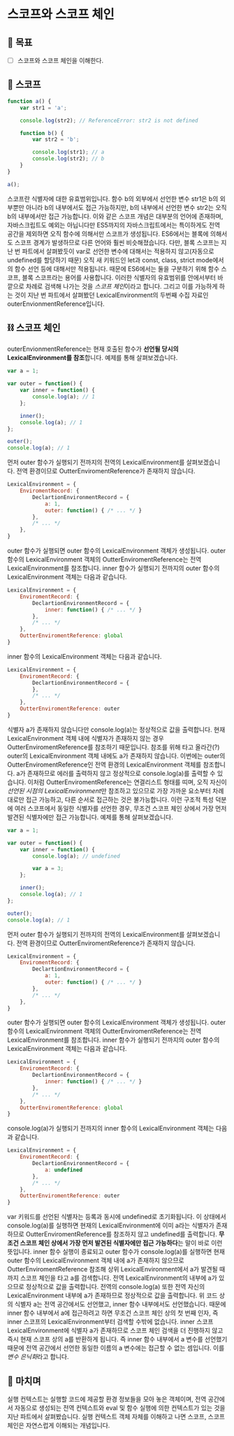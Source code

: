 # 스코프와 스코프 체인

## 🤘 목표

-   [ ] 스코프와 스코프 체인을 이해한다.

####

## 🔗 스코프

```javascript
function a() {
    var str1 = 'a';

    console.log(str2); // ReferenceError: str2 is not defined

    function b() {
        var str2 = 'b';

        console.log(str1); // a
        console.log(str2); // b
    }
}

a();
```

스코프란 식별자에 대한 유효범위입니다. 함수 b의 외부에서 선언한 변수 str1은 b의 외부뿐만 아니라 b의 내부에서도 접근 가능하지만, b의 내부에서 선언한 변수 str2는 오직 b의 내부에서만 접근 가능합니다.
이와 같은 스코프 개념은 대부분의 언어에 존재하며, 자바스크립트도 예외는 아닙니다만 ES5까지의 자바스크립트에서는 특이하게도 전역 공간을 제외하면 오직 함수에 의해서만 스코프가 생성됩니다.
ES6에서는 블록에 의해서도 스코프 경계가 발생하므로 다른 언어와 훨씬 비슷해졌습니다.
다만, 블록 스코프는 지난 번 파트에서 살펴봤듯이 var로 선언한 변수에 대해서는 적용하지 않고(자동으로 undefined를 할당하기 때문)
오직 새 키워드인 let과 const, class, strict mode에서의 함수 선언 등에 대해서만 적용됩니다.
때문에 ES6에서는 둘을 구분하기 위해 함수 스코프, 블록 스코프라는 용어를 사용합니다.
이러한 식별자의 유효범위를 안에서부터 바깥으로 차례로 검색해 나가는 것을 *스코프 체인*이라고 합니다.
그리고 이를 가능하게 하는 것이 지난 번 파트에서 살펴봤던 LexicalEnvironment의 두번째 수집 자료인 outerEnvionmentReference입니다.

####

## ⛓️ 스코프 체인

outerEnvionmentReference는 현재 호출된 함수가 **선언될 당시의 LexicalEnvironment를 참조**합니다.
예제를 통해 살펴보겠습니다.

```javascript
var a = 1;

var outer = function() {
    var inner = function() {
        console.log(a); // 1
    };

    inner();
    console.log(a); // 1
};

outer();
console.log(a); // 1
```

먼저 outer 함수가 실행되기 전까지의 전역의 LexicalEnvironment를 살펴보겠습니다.
전역 환경이므로 OutterEnviromentReference가 존재하지 않습니다.

```javascript
LexicalEnvironment = {
    EnviromentRecord: {
        DeclartionEnvironmentRecord = {
            a: 1,
            outer: function() { /* ... */ }
        },
        /* ... */
    },
}
```

outer 함수가 실행되면 outer 함수의 LexicalEnvironment 객체가 생성됩니다.
outer 함수의 LexicalEnvironment 객체의 OutterEnviromentReference는 전역 LexicalEnvironment를 참조합니다.
inner 함수가 실행되기 전까지의 outer 함수의 LexicalEnvironment 객체는 다음과 같습니다.

```javascript
LexicalEnvironment = {
    EnviromentRecord: {
        DeclartionEnvironmentRecord = {
            inner: function() { /* ... */ }
        },
        /* ... */
    },
    OutterEnviromentReference: global
}
```

inner 함수의 LexicalEnvironment 객체는 다음과 같습니다.

```javascript
LexicalEnvironment = {
    EnviromentRecord: {
        DeclartionEnvironmentRecord = {
        },
        /* ... */
    },
    OutterEnviromentReference: outer
}
```

식별자 a가 존재하지 않습니다만 console.log(a)는 정상적으로 값을 출력합니다.
현재 LexicalEnvironment 객체 내에 식별자가 존재하지 않는 경우 OutterEnviromentReference를 참조하기 때문입니다.
참조를 위해 타고 올라간(?) outer의 LexicalEnvironment 객체 내에도 a가 존재하지 않습니다.
이번에는 outer의 OutterEnviromentReference인 전역 환경의 LexicalEnvironment 객체를 참조합니다.
a가 존재하므로 에러를 출력하지 않고 정상적으로 console.log(a)를 출력할 수 있습니다.
이처럼 OutterEnviromentReference는 연결리스트 형태를 띠며, 오직 자신이 *선언된 시점의 LexicalEnvironment*만 참조하고 있으므로
가장 가까운 요소부터 차례대로만 접근 가능하고, 다른 순서로 접근하는 것은 불가능합니다.
이런 구조적 특성 덕분에 여러 스코프에서 동일한 식별자를 선언한 경우, 무조건 스코프 체인 상에서 가장 먼저 발견된 식별자에만 접근 가능합니다.
예제를 통해 살펴보겠습니다.

```javascript
var a = 1;

var outer = function() {
    var inner = function() {
        console.log(a); // undefined

        var a = 3;
    };

    inner();
    console.log(a); // 1
};

outer();
console.log(a); // 1
```

먼저 outer 함수가 실행되기 전까지의 전역의 LexicalEnvironment를 살펴보겠습니다.
전역 환경이므로 OutterEnviromentReference가 존재하지 않습니다.

```javascript
LexicalEnvironment = {
    EnviromentRecord: {
        DeclartionEnvironmentRecord = {
            a: 1,
            outer: function() { /* ... */ }
        },
        /* ... */
    },
}
```

outer 함수가 실행되면 outer 함수의 LexicalEnvironment 객체가 생성됩니다.
outer 함수의 LexicalEnvironment 객체의 OutterEnviromentReference는 전역 LexicalEnvironment를 참조합니다.
inner 함수가 실행되기 전까지의 outer 함수의 LexicalEnvironment 객체는 다음과 같습니다.

```javascript
LexicalEnvironment = {
    EnviromentRecord: {
        DeclartionEnvironmentRecord = {
            inner: function() { /* ... */ }
        },
        /* ... */
    },
    OutterEnviromentReference: global
}
```

console.log(a)가 실행되기 전까지의 inner 함수의 LexicalEnvironment 객체는 다음과 같습니다.

```javascript
LexicalEnvironment = {
    EnviromentRecord: {
        DeclartionEnvironmentRecord = {
            a: undefined
        },
        /* ... */
    },
    OutterEnviromentReference: outer
}
```

var 키워드를 선언된 식별자는 등록과 동시에 undefined로 초기화됩니다.
이 상태에서 console.log(a)를 실행하면 현재의 LexicalEnvironment에 이미 a라는 식별자가 존재하므로 OutterEnviromentReference를 참조하지 않고 undefined를 출력합니다.
**무조건 스코프 체인 상에서 가장 먼저 발견된 식별자에만 접근 가능하다**는 말이 바로 이런 뜻입니다.
inner 함수 실행이 종료되고 outer 함수가 console.log(a)를 실행하면 현재 outer 함수의 LexicalEnvironment 객체 내에 a가 존재하지 않으므로
OutterEnviromentReference 참조해 상위 LexicalEnvironment에서 a가 발견될 때까지 스코프 체인을 타고 a를 검색합니다.
전역 LexicalEnvironment의 내부에 a가 있으므로 정상적으로 값을 출력합니다.
전역의 console.log(a) 또한 전역 자신의 LexicalEnvironment 내부에 a가 존재하므로 정상적으로 값을 출력합니다.
위 코드 상의 식별자 a는 전역 공간에서도 선언했고, inner 함수 내부에서도 선언했습니다.
때문에 inner 함수 내부에서 a에 접근하려고 하면 무조건 스코프 체인 상의 첫 번째 인자, 즉 inner 스코프의 LexicalEnvironment부터 검색할 수밖에 없습니다.
inner 스코프 LexicalEnvironment에 식별자 a가 존재하므로 스코프 체인 검색을 더 진행하지 않고 즉시 현재 스코프 상의 a를 반환하게 됩니다.
즉 inner 함수 내부에서 a 변수를 선언했기 때문에 전역 공간에서 선언한 동일한 이름의 a 변수에는 접근할 수 없는 셈입니다.
이를 *변수 은닉화*라고 합니다.

####

## 💬 마치며

실행 컨텍스트는 실행할 코드에 제공할 환경 정보들을 모아 놓은 객체이며,
전역 공간에서 자동으로 생성되는 전역 컨텍스트와 eval 및 함수 실행에 의한 컨텍스트가 있는 것을 지난 파트에서 살펴봤습니다.
실행 컨텍스트 객체 자체를 이해하고 나면 스코프, 스코프 체인은 자연스럽게 이해되는 개념입니다.
